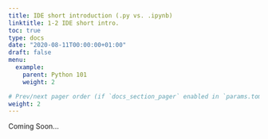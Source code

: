 ```yaml
---
title: IDE short introduction (.py vs. .ipynb)
linktitle: 1-2 IDE short intro.
toc: true
type: docs
date: "2020-08-11T00:00:00+01:00"
draft: false
menu:
  example:
    parent: Python 101
    weight: 2

# Prev/next pager order (if `docs_section_pager` enabled in `params.toml`)
weight: 2
---
```


Coming Soon...
